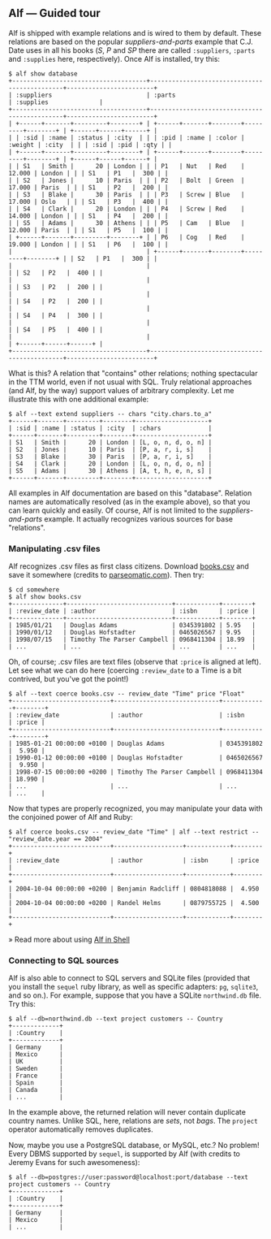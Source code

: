 ## Alf &mdash; Guided tour

Alf is shipped with example relations and is wired to them by default. These relations are based on the popular *suppliers-and-parts* example that C.J. Date uses in all his books (*S*, *P* and *SP* there are called `:suppliers`, `:parts` and `:supplies` here, respectively). Once Alf is installed, try this:

<pre class="theory"><code class="ruby">$ alf show database
+-------------------------------------+----------------------------------------------+------------------------+
| :suppliers                          | :parts                                       | :supplies              |
+-------------------------------------+----------------------------------------------+------------------------+
| +------+-------+---------+--------+ | +------+-------+--------+---------+--------+ | +------+------+------+ |
| | :sid | :name | :status | :city  | | | :pid | :name | :color | :weight | :city  | | | :sid | :pid | :qty | |
| +------+-------+---------+--------+ | +------+-------+--------+---------+--------+ | +------+------+------+ |
| | S1   | Smith |      20 | London | | | P1   | Nut   | Red    |  12.000 | London | | | S1   | P1   |  300 | |
| | S2   | Jones |      10 | Paris  | | | P2   | Bolt  | Green  |  17.000 | Paris  | | | S1   | P2   |  200 | |
| | S3   | Blake |      30 | Paris  | | | P3   | Screw | Blue   |  17.000 | Oslo   | | | S1   | P3   |  400 | |
| | S4   | Clark |      20 | London | | | P4   | Screw | Red    |  14.000 | London | | | S1   | P4   |  200 | |
| | S5   | Adams |      30 | Athens | | | P5   | Cam   | Blue   |  12.000 | Paris  | | | S1   | P5   |  100 | |
| +------+-------+---------+--------+ | | P6   | Cog   | Red    |  19.000 | London | | | S1   | P6   |  100 | |
|                                     | +------+-------+--------+---------+--------+ | | S2   | P1   |  300 | |
|                                     |                                              | | S2   | P2   |  400 | |
|                                     |                                              | | S3   | P2   |  200 | |
|                                     |                                              | | S4   | P2   |  200 | |
|                                     |                                              | | S4   | P4   |  300 | |
|                                     |                                              | | S4   | P5   |  400 | |
|                                     |                                              | +------+------+------+ |
+-------------------------------------+----------------------------------------------+------------------------+
</code></pre>

What is this? A relation that "contains" other relations; nothing spectacular in the TTM world, even if not usual with SQL. Truly relational approaches (and Alf, by the way) support values of arbitrary complexity. Let me illustrate this with one additional example:

<pre class="theory"><code class="ruby">$ alf --text extend suppliers -- chars "city.chars.to_a"
+------+-------+---------+--------+--------------------+
| :sid | :name | :status | :city  | :chars             |
+------+-------+---------+--------+--------------------+
| S1   | Smith |      20 | London | [L, o, n, d, o, n] |
| S2   | Jones |      10 | Paris  | [P, a, r, i, s]    |
| S3   | Blake |      30 | Paris  | [P, a, r, i, s]    |
| S4   | Clark |      20 | London | [L, o, n, d, o, n] |
| S5   | Adams |      30 | Athens | [A, t, h, e, n, s] |
+------+-------+---------+--------+--------------------+
</code></pre>

All examples in Alf documentation are based on this "database". Relation names are automatically resolved (as in the example above), so that you can learn quickly and easily. Of course, Alf is not limited to the *suppliers-and-parts* example. It actually recognizes various sources for base "relations".

### Manipulating .csv files

Alf recognizes .csv files as first class citizens. Download [books.csv](downloads/books.csv) and save it somewhere (credits to [parseomatic.com](http://www.parseomatic.com/parse/pskb/CSV-File-Format.htm)). Then try:

<pre class="theory"><code class="ruby">$ cd somewhere
$ alf show books.csv
+--------------+-----------------------------+------------+--------+
| :review_date | :author                     | :isbn      | :price |
+--------------+-----------------------------+------------+--------+
| 1985/01/21   | Douglas Adams               | 0345391802 | 5.95   |
| 1990/01/12   | Douglas Hofstadter          | 0465026567 | 9.95   |
| 1998/07/15   | Timothy The Parser Campbell | 0968411304 | 18.99  |
| ...          | ...                         | ...        | ...    |
</code></pre>

Oh, of course; .csv files are text files (observe that `:price` is aligned at left). Let see what we can do here (coercing `:review_date` to a Time is a bit contrived, but you've got the point!)

<pre class="theory"><code class="ruby">$ alf --text coerce books.csv -- review_date "Time" price "Float"
+---------------------------+-----------------------------+------------+--------+
| :review_date              | :author                     | :isbn      | :price |
+---------------------------+-----------------------------+------------+--------+
| 1985-01-21 00:00:00 +0100 | Douglas Adams               | 0345391802 |  5.950 |
| 1990-01-12 00:00:00 +0100 | Douglas Hofstadter          | 0465026567 |  9.950 |
| 1998-07-15 00:00:00 +0200 | Timothy The Parser Campbell | 0968411304 | 18.990 |
| ...                       | ...                         | ...        | ...    |
</code></pre>

Now that types are properly recognized, you may manipulate your data with the conjoined power of Alf and Ruby: 

<pre class="theory"><code class="ruby">$ alf coerce books.csv -- review_date "Time" | alf --text restrict -- "review_date.year == 2004"
+---------------------------+-------------------+------------+--------+
| :review_date              | :author           | :isbn      | :price |
+---------------------------+-------------------+------------+--------+
| 2004-10-04 00:00:00 +0200 | Benjamin Radcliff | 0804818088 |  4.950 |
| 2004-10-04 00:00:00 +0200 | Randel Helms      | 0879755725 |  4.500 |
+---------------------------+-------------------+------------+--------+
</code></pre>

&raquo; Read more about using [Alf in Shell](shell/index)

### Connecting to SQL sources

Alf is also able to connect to SQL servers and SQLite files (provided that you install the `sequel` ruby library, as well as specific adapters: `pg`, `sqlite3`, and so on.). For example, suppose that you have a SQLite `northwind.db` file. Try this:

<pre class="theory"><code class="ruby">$ alf --db=northwind.db --text project customers -- Country
+-------------+
| :Country    |
+-------------+
| Germany     |
| Mexico      |
| UK          |
| Sweden      |
| France      |
| Spain       |
| Canada      |
| ...         |
</code></pre>

In the example above, the returned relation will never contain duplicate country names. Unlike SQL, here, relations are *sets*, not *bags*. The `project` operator automatically removes duplicates. 

Now, maybe you use a PostgreSQL database, or MySQL, etc.? No problem! Every DBMS supported by `sequel`, is supported by Alf (with credits to Jeremy Evans for such awesomeness):

<pre class="theory"><code class="ruby">$ alf --db=postgres://user:password@localhost:port/database --text project customers -- Country
+-------------+
| :Country    |
+-------------+
| Germany     |
| Mexico      |
| ...         |
</code></pre>


